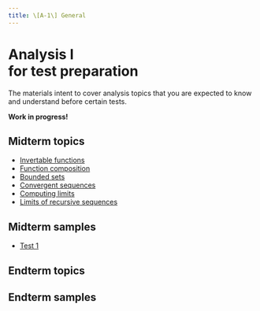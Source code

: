 ```yaml
---
title: \[A-1\] General
---
```


# Analysis I<br>for test preparation

The materials intent to cover analysis topics that you are expected to know and understand before certain tests.

**Work in progress!**

## Midterm topics

- [Invertable functions](/materials/analysis/invertable.md)
- [Function composition](/materials/analysis/composition.md)
- [Bounded sets](/materials/analysis/bounded.md)
- [Convergent sequences](/materials/analysis/convergent.md)
- [Computing limits](/materials/analysis/limits-comp.md)
- [Limits of recursive sequences](/materials/analysis/limits-rs.md)

## Midterm samples
- [Test 1](/materials/analysis/sample/1.pdf)

## Endterm topics

## Endterm samples

